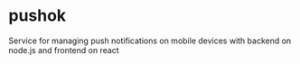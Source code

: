 # pushok
 Service for managing push notifications on mobile devices with backend on node.js and frontend on react
